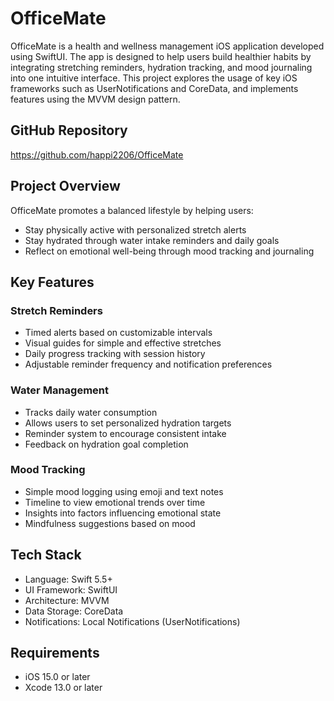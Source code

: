 # OfficeMate

OfficeMate is a health and wellness management iOS application developed using SwiftUI. The app is designed to help users build healthier habits by integrating stretching reminders, hydration tracking, and mood journaling into one intuitive interface. This project explores the usage of key iOS frameworks such as UserNotifications and CoreData, and implements features using the MVVM design pattern.

## GitHub Repository

https://github.com/happi2206/OfficeMate

## Project Overview

OfficeMate promotes a balanced lifestyle by helping users:

- Stay physically active with personalized stretch alerts
- Stay hydrated through water intake reminders and daily goals
- Reflect on emotional well-being through mood tracking and journaling

## Key Features

### Stretch Reminders
- Timed alerts based on customizable intervals
- Visual guides for simple and effective stretches
- Daily progress tracking with session history
- Adjustable reminder frequency and notification preferences

### Water Management
- Tracks daily water consumption
- Allows users to set personalized hydration targets
- Reminder system to encourage consistent intake
- Feedback on hydration goal completion

### Mood Tracking
- Simple mood logging using emoji and text notes
- Timeline to view emotional trends over time
- Insights into factors influencing emotional state
- Mindfulness suggestions based on mood

## Tech Stack

- Language: Swift 5.5+
- UI Framework: SwiftUI
- Architecture: MVVM
- Data Storage: CoreData
- Notifications: Local Notifications (UserNotifications)

## Requirements

- iOS 15.0 or later
- Xcode 13.0 or later
